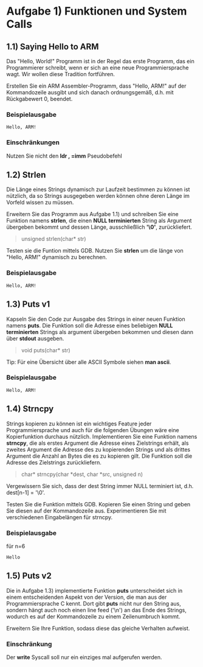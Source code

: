 # Aufgabe 1) Funktionen und System Calls

## 1.1) Saying Hello to ARM
Das "Hello, World!" Programm ist in der Regel das erste Programm,
das ein Programmierer schreibt, wenn er sich an eine neue Programmiersprache
wagt. Wir wollen diese Tradition fortführen.

Erstellen Sie ein ARM Assembler-Programm, dass "Hello, ARM!" auf der Kommandozeile ausgibt und
sich danach ordnungsgemäß, d.h. mit Rückgabewert 0, beendet.

### Beispielausgabe
```
Hello, ARM!
```

### Einschränkungen
Nutzen Sie nicht den __ldr <Rd>, =imm__ Pseudobefehl

## 1.2) Strlen
Die Länge eines Strings dynamisch zur Laufzeit bestimmen zu können
ist nützlich, da so Strings ausgegeben werden können ohne deren Länge
im Vorfeld wissen zu müssen.

Erweitern Sie das Programm aus Aufgabe 1.1) und schreiben Sie eine Funktion namens __strlen__, 
die einen __NULL terminierten__ String als Argument übergeben bekommt und dessen Länge, 
ausschließlich __'\0'__, zurückliefert.

> unsigned strlen(char* str)

Testen sie die Funtion mittels GDB. Nutzen Sie __strlen__ um die länge von "Hello, ARM!" dynamisch
zu berechnen.

### Beispielausgabe
```
Hello, ARM!
```

## 1.3) Puts v1
Kapseln Sie den Code zur Ausgabe des Strings in einer neuen
Funktion namens __puts__. Die Funktion soll die Adresse eines 
beliebigen __NULL terminierten__ Strings als argument übergeben
bekommen und diesen dann über __stdout__ ausgeben. 

> void puts(char* str)

Tip: Für eine Übersicht über alle ASCII Symbole siehen __man ascii__.

### Beispielausgabe
```
Hello, ARM!
```

## 1.4) Strncpy
Strings kopieren zu können ist ein wichtiges Feature jeder Programmiersprache und auch
für die folgenden Übungen wäre eine Kopierfunktion durchaus nützlich. Implementieren Sie
eine Funktion namens __strncpy__, die als erstes Argument die Adresse eines Zielstrings erhält,
als zweites Argument die Adresse des zu kopierenden Strings und als drittes Argument die Anzahl
an Bytes die es zu kopieren gilt. Die Funktion soll die Adresse des Zielstrings zurückliefern.

> char* strncpy(char *dest, char *src, unsigned n)

Vergewissern Sie sich, dass der dest String immer NULL terminiert ist, d.h. dest[n-1] = '\0'.

Testen Sie die Funktion mittels GDB. Kopieren Sie einen String und geben Sie diesen auf der Kommandozeile aus.
Experimentieren Sie mit verschiedenen Eingabelängen für strncpy.

### Beispielausgabe
für n=6
```
Hello
```

## 1.5) Puts v2
Die in Aufgabe 1.3) implementierte Funktion __puts__ unterscheidet sich in einem entscheidenden Aspekt von der Version,
die man aus der Programmiersprache C kennt. Dort gibt __puts__ nicht nur den String aus, sondern hängt auch noch einen
line feed ('\n') an das Ende des Strings, wodurch es auf der Kommandozeile zu einem Zeilenumbruch kommt.

Erweitern Sie Ihre Funktion, sodass diese das gleiche Verhalten aufweist.

### Einschränkung
Der __write__ Syscall soll nur ein einziges mal aufgerufen werden.


